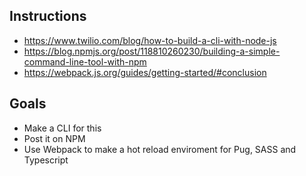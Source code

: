 ## Instructions
- https://www.twilio.com/blog/how-to-build-a-cli-with-node-js
- https://blog.npmjs.org/post/118810260230/building-a-simple-command-line-tool-with-npm
- https://webpack.js.org/guides/getting-started/#conclusion

## Goals
- Make a CLI for this
- Post it on NPM
- Use Webpack to make a hot reload enviroment for Pug, SASS and Typescript
